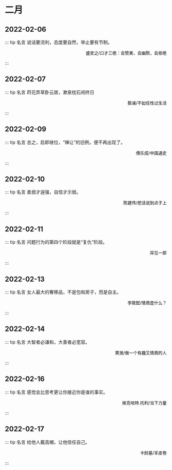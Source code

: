 # 二月

## 2022-02-06

::: tip 名言
说话要流利，态度要自然，举止要有节制。

<p align="right"> <font size=2 color="#000">盛安之/口才三绝：会赞美，会幽默，会拒绝</font> </p>
:::

## 2022-02-07

::: tip 名言
莳花弄草卧云居，漱泉枕石闲终日

<p align="right"> <font size=2 color="#000">蔡澜/不如任性过生活</font> </p>
:::

## 2022-02-09

::: tip 名言
总之，启即继位，“禅让”的旧例，便不再出现了。

<p align="right"> <font size=2 color="#000">傅乐成/中国通史</font> </p>
:::

## 2022-02-10

::: tip 名言
柔弱才逞强，自信才示弱。

<p align="right"> <font size=2 color="#000">陈建伟/把话说到点子上</font> </p>
:::

## 2022-02-11

::: tip 名言
问题行为的第四个阶段就是“复仇”阶段。

<p align="right"> <font size=2 color="#000">岸见一郎</font> </p>
:::

## 2022-02-13

::: tip 名言
女人最大的奢移品，不是包和房子，而是自主。

<p align="right"> <font size=2 color="#000">李筱懿/情商是什么？</font> </p>
:::

## 2022-02-14

::: tip 名言
大智者必谦和，大善者必宽容。

<p align="right"> <font size=2 color="#000">黄渤/做一个有趣又情商的人</font> </p>
:::

## 2022-02-16

::: tip 名言
感觉会比思考更让你接近你是谁的事实。

<p align="right"> <font size=2 color="#000">挨克哈特.托利/当下力量</font> </p>
:::

## 2022-02-17

::: tip 名言
给他人戴高帽，让他信任自己。

<p align="right"> <font size=2 color="#000">卡耐基/羊皮卷</font> </p>
:::